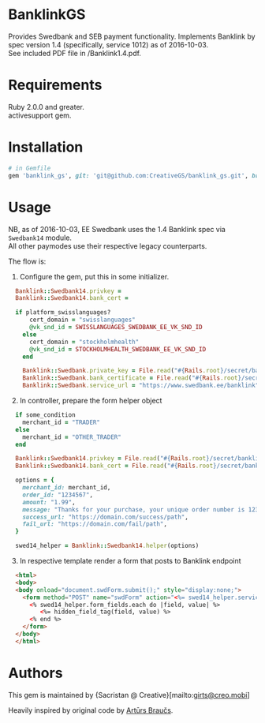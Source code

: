 # BanklinkGS
Provides Swedbank and SEB payment functionality.
Implements Banklink by spec version 1.4 (specifically, service 1012) as of 2016-10-03.  
See included PDF file in /Banklink1.4.pdf.  

# Requirements
Ruby 2.0.0 and greater.  
activesupport gem.  

# Installation

```ruby
# in Gemfile
gem 'banklink_gs', git: 'git@github.com:CreativeGS/banklink_gs.git', branch: 'master' # and bundle
```

# Usage
NB, as of 2016-10-03, EE Swedbank uses the 1.4 Banklink spec via `Swedbank14` module.  
All other paymodes use their respective legacy counterparts.   

The flow is:  

1. Configure the gem, put this in some initializer.
  ```rb
    Banklink::Swedbank14.privkey =
    Banklink::Swedbank14.bank_cert =

    if platform_swisslanguages?
        cert_domain = "swisslanguages"
        @vk_snd_id = SWISSLANGUAGES_SWEDBANK_EE_VK_SND_ID
      else
        cert_domain = "stockholmhealth"
        @vk_snd_id = STOCKHOLMHEALTH_SWEDBANK_EE_VK_SND_ID
      end

      Banklink::Swedbank.private_key = File.read("#{Rails.root}/secret/banklink/swedbank/#{cert_domain}/privkey_ee.pem")
      Banklink::Swedbank.bank_certificate = File.read("#{Rails.root}/secret/banklink/swedbank/#{cert_domain}/cert_ee.pem")
      Banklink::Swedbank.service_url = "https://www.swedbank.ee/banklink"
  ```

2. In controller, prepare the form helper object
  ```rb
    if some_condition
      merchant_id = "TRADER"      
    else
      merchant_id = "OTHER_TRADER"  
    end

    Banklink::Swedbank14.privkey = File.read("#{Rails.root}/secret/banklink/swedbank/#{merchant_id}/privkey.pem")
    Banklink::Swedbank14.bank_cert = File.read("#{Rails.root}/secret/banklink/swedbank/#{merchant_id}/bank_cert.pem")

    options = {
      merchant_id: merchant_id,
      order_id: "1234567",
      amount: "1.99",
      message: "Thanks for your purchase, your unique order number is 1234567",
      success_url: "https://domain.com/success/path",
      fail_url: "https://domain.com/fail/path",
    }

    swed14_helper = Banklink::Swedbank14.helper(options)
  ```

3. In respective template render a form that posts to Banklink endpoint
  ```html
    <html>
    <body>
    <body onload="document.swdForm.submit();" style="display:none;">
      <form method="POST" name="swdForm" action="<%= swed14_helper.service_url %>">
        <% swed14_helper.form_fields.each do |field, value| %>
           <%= hidden_field_tag(field, value) %>
        <% end %>
      </form>
    </body>
    </html>
  ```


# Authors
This gem is maintained by {Sacristan @ Creative}[mailto:girts@creo.mobi]

Heavily inspired by original code by [Artūrs Braučs](github.com/artursbraucs/banklink).
